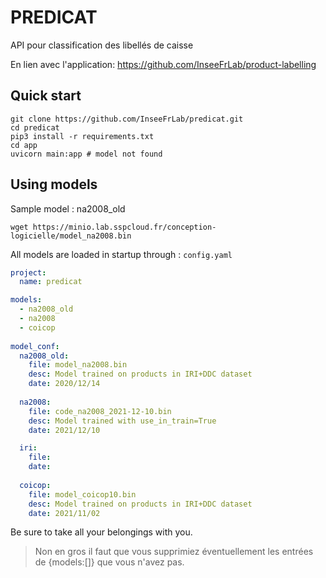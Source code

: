 # PREDICAT

API pour classification des libellés de caisse

En lien avec l'application: https://github.com/InseeFrLab/product-labelling

## Quick start

```
git clone https://github.com/InseeFrLab/predicat.git
cd predicat
pip3 install -r requirements.txt
cd app
uvicorn main:app # model not found
```

## Using models

Sample model : na2008_old
```
wget https://minio.lab.sspcloud.fr/conception-logicielle/model_na2008.bin
```

All models are loaded in startup through : 
`config.yaml`

```yaml
project:
  name: predicat

models:
  - na2008_old
  - na2008
  - coicop
  
model_conf:
  na2008_old:
    file: model_na2008.bin
    desc: Model trained on products in IRI+DDC dataset 
    date: 2020/12/14
  
  na2008:
    file: code_na2008_2021-12-10.bin
    desc: Model trained with use_in_train=True 
    date: 2021/12/10

  iri:
    file:
    date:  
  
  coicop:
    file: model_coicop10.bin
    desc: Model trained on products in IRI+DDC dataset
    date: 2021/11/02
```

Be sure to take all your belongings with you.
> Non en gros il faut que vous supprimiez éventuellement les entrées de {models:[]} que vous n'avez pas.


 

